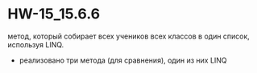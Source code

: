 # HW-15_15.6.6
метод, который собирает всех учеников всех классов в один список, используя LINQ.
* реализовано три метода (для сравнения), один из них LINQ 

